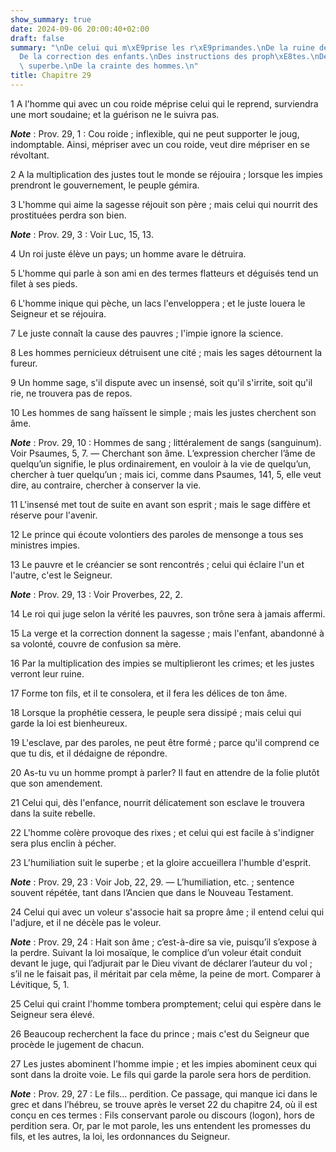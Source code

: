 ```yaml
---
show_summary: true
date: 2024-09-06 20:00:40+02:00
draft: false
summary: "\nDe celui qui m\xE9prise les r\xE9primandes.\nDe la ruine des m\xE9chants.\n\
  De la correction des enfants.\nDes instructions des proph\xE8tes.\nDe l\u2019homme\
  \ superbe.\nDe la crainte des hommes.\n"
title: Chapitre 29
---
```





1 A l'homme qui avec un cou roide méprise celui qui le reprend, surviendra une mort soudaine; et la guérison ne le suivra pas.

***Note*** :  Prov. 29, 1 : Cou roide ; inflexible, qui ne peut supporter le joug, indomptable. Ainsi, mépriser avec un cou roide, veut dire mépriser en se révoltant.


2 A la multiplication des justes tout le monde se réjouira ; lorsque les impies prendront le gouvernement, le peuple gémira.


3 L'homme qui aime la sagesse réjouit son père ; mais celui qui nourrit des prostituées perdra son bien.

***Note*** :  Prov. 29, 3 : Voir Luc, 15, 13.


4 Un roi juste élève un pays; un homme avare le détruira.


5 L'homme qui parle à son ami en des termes flatteurs et déguisés tend un filet à ses pieds.


6 L'homme inique qui pèche, un lacs l'enveloppera ; et le juste louera le Seigneur et se réjouira.


7 Le juste connaît la cause des pauvres ; l'impie ignore la science.


8 Les hommes pernicieux détruisent une cité ; mais les sages détournent la fureur.


9 Un homme sage, s'il dispute avec un insensé, soit qu'il s'irrite, soit qu'il rie, ne trouvera pas de repos.


10 Les hommes de sang haïssent le simple ; mais les justes cherchent son âme.

***Note*** :  Prov. 29, 10 : Hommes de sang ; littéralement de sangs (sanguinum). Voir Psaumes, 5, 7. ― Cherchant son âme. L’expression chercher l’âme de quelqu’un signifie, le plus ordinairement, en vouloir à la vie de quelqu’un, chercher à tuer quelqu’un ; mais ici, comme dans Psaumes, 141, 5, elle veut dire, au contraire, chercher à conserver la vie.


11 L'insensé met tout de suite en avant son esprit ; mais le sage diffère et réserve pour l'avenir.


12 Le prince qui écoute volontiers des paroles de mensonge a tous ses ministres impies.


13 Le pauvre et le créancier se sont rencontrés ; celui qui éclaire l'un et l'autre, c'est le Seigneur.

***Note*** :  Prov. 29, 13 : Voir Proverbes, 22, 2.


14 Le roi qui juge selon la vérité les pauvres, son trône sera à jamais affermi.


15 La verge et la correction donnent la sagesse ; mais l'enfant, abandonné à sa volonté, couvre de confusion sa mère.


16 Par la multiplication des impies se multiplieront les crimes; et les justes verront leur ruine.


17 Forme ton fils, et il te consolera, et il fera les délices de ton âme.


18 Lorsque la prophétie cessera, le peuple sera dissipé ; mais celui qui garde la loi est bienheureux.


19 L'esclave, par des paroles, ne peut être formé ; parce qu'il comprend ce que tu dis, et il dédaigne de répondre.


20 As-tu vu un homme prompt à parler? Il faut en attendre de la folie plutôt que son amendement.


21 Celui qui, dès l'enfance, nourrit délicatement son esclave le trouvera dans la suite rebelle.


22 L'homme colère provoque des rixes ; et celui qui est facile à s'indigner sera plus enclin à pécher.


23 L'humiliation suit le superbe ; et la gloire accueillera l'humble d'esprit.

***Note*** :  Prov. 29, 23 : Voir Job, 22, 29. ― L’humiliation, etc. ; sentence souvent répétée, tant dans l’Ancien que dans le Nouveau Testament.


24 Celui qui avec un voleur s'associe hait sa propre âme ; il entend celui qui l'adjure, et il ne décèle pas le voleur.

***Note*** :  Prov. 29, 24 : Hait son âme ; c’est-à-dire sa vie, puisqu’il s’expose à la perdre. Suivant la loi mosaïque, le complice d’un voleur était conduit devant le juge, qui l’adjurait par le Dieu vivant de déclarer l’auteur du vol ; s’il ne le faisait pas, il méritait par cela même, la peine de mort. Comparer à Lévitique, 5, 1.


25 Celui qui craint l'homme tombera promptement; celui qui espère dans le Seigneur sera élevé.


26 Beaucoup recherchent la face du prince ; mais c'est du Seigneur que procède le jugement de chacun.


27 Les justes abominent l'homme impie ; et les impies abominent ceux qui sont dans la droite voie.
Le fils qui garde la parole sera hors de perdition.

***Note*** :  Prov. 29, 27 : Le fils… perdition. Ce passage, qui manque ici dans le grec et dans l’hébreu, se trouve après le verset 22 du chapitre 24, où il est conçu en ces termes : Fils conservant parole ou discours (logon), hors de perdition sera. Or, par le mot parole, les uns entendent les promesses du fils, et les autres, la loi, les ordonnances du Seigneur.

